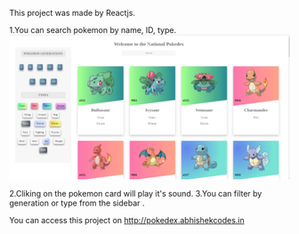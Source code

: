 This project was made by Reactjs.

1.You can search pokemon by name, ID, type.
![poke](public/poke.png)

2.Cliking on the pokemon card will play it's sound.
3.You can filter by generation or type from the sidebar .

You can access this project on http://pokedex.abhishekcodes.in

